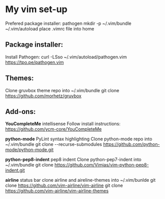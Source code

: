 # My vim set-up

Prefered package installer: pathogen
mkdir -p ~/.vim/bundle ~/.vim/autoload
place .vimrc file into home

## Package installer:
Install Pathogen:
    curl -LSso ~/.vim/autoload/pathogen.vim https://tpo.pe/pathogen.vim

## Themes:
Clone gruvbox theme repo into ~/.vim/bundle
    git clone https://github.com/morhetz/gruvbox

## Add-ons:
**YouCompleteMe** intellisense
Follow install instructions:
    https://github.com/ycm-core/YouCompleteMe

**python-mode** PyLint syntax highlighting
Clone python-mode repo into ~/.vim/bundle
    git clone --recurse-submodules https://github.com/python-mode/python-mode.git

**python-pep8-indent** pep8 indent
Clone python-pep7-indent into ~/.vim/bundle
     git clone https://github.com/Vimjas/vim-python-pep8-indent.git

**airline** status bar
clone airline and aireline-themes into ~/.vim/bunlde
    git clone https://github.com/vim-airline/vim-airline
    git clone https://github.com/vim-airline/vim-airline-themes
